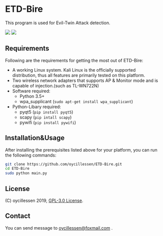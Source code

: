 # ETD-Bire
This program is used for Evil-Twin Attack detection.
<p align="left">
<img src="https://img.shields.io/badge/Python-3-blue.svg"></a> <img src="https://img.shields.io/badge/license-GPLv3-red.svg">
</p>

## Requirements

Following are the requirements for getting the most out of ETD-Bire:

- A working Linux system. Kali Linux is the officially supported distribution, thus all features are primarily tested on this platform.
- Two wireless network adapters that supports AP & Monitor mode and is capable of injection.(such as TL-WN722N)
- Software required:
	* Python 3.5+
	* wpa_supplicant (```sudo apt-get install wpa_supplicant```)
- Python-Libary required:
	* pyqt5 (```pip install pyqt5```)
	* scapy (```pip intall scapy```)
	* pywifi (```pip install pywifi```)
	
## Installation&Usage

After installing the prerequisites listed above for your platform, you can
run the following commands:

```bash
git clone https://github.com/oycillessen/ETD-Bire.git
cd ETD-Bire
sudo python main.py
```

## License

(C) oycillessen 2019, [GPL-3.0 License].

[GPL-3.0 License]: https://opensource.org/licenses/GPL-3.0

## Contact

You can send message to oycillessen@foxmail.com .
